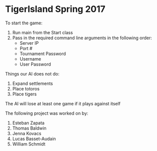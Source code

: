 # TigerIsland Spring 2017

To start the game:
1) Run main from the Start class
2) Pass in the required command line arguments in the following order:
    - Server IP
    - Port #
    - Tournament Password
    - Username
    - User Password

Things our AI does not do:
1) Expand settlements
2) Place totoros
3) Place tigers

The AI will lose at least one game if it plays against itself

The following project was worked on by:
1) Esteban Zapata
2) Thomas Baldwin
3) Jenna Kovacs
4) Lucas Basset-Audain
5) William Schmidt


